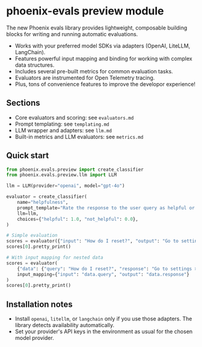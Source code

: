 # phoenix-evals preview module

The new Phoenix evals library provides lightweight, composable building blocks for writing and running automatic evaluations.

- Works with your preferred model SDKs via adapters (OpenAI, LiteLLM, LangChain).
- Features powerful input mapping and binding for working with complex data structures.
- Includes several pre-built metrics for common evaluation tasks.
- Evaluators are instrumented for Open Telemetry tracing. 
- Plus, tons of convenience features to improve the developor experience! 

## Sections
- Core evaluators and scoring: see `evaluators.md`
- Prompt templating: see `templating.md`
- LLM wrapper and adapters: see `llm.md`
- Built-in metrics and LLM evaluators: see `metrics.md`

## Quick start
```python
from phoenix.evals.preview import create_classifier
from phoenix.evals.preview.llm import LLM

llm = LLM(provider="openai", model="gpt-4o")

evaluator = create_classifier(
    name="helpfulness",
    prompt_template="Rate the response to the user query as helpful or not:\n\nQuery: {input}\nResponse: {output}",
    llm=llm,
    choices={"helpful": 1.0, "not_helpful": 0.0},
)

# Simple evaluation
scores = evaluator({"input": "How do I reset?", "output": "Go to settings > reset."})
scores[0].pretty_print()

# With input mapping for nested data
scores = evaluator(
    {"data": {"query": "How do I reset?", "response": "Go to settings > reset."}},
    input_mapping={"input": "data.query", "output": "data.response"}
)
scores[0].pretty_print()
```

## Installation notes
- Install `openai`, `litellm`, or `langchain` only if you use those adapters. The library detects availability automatically.
- Set your provider's API keys in the environment as usual for the chosen model provider.

